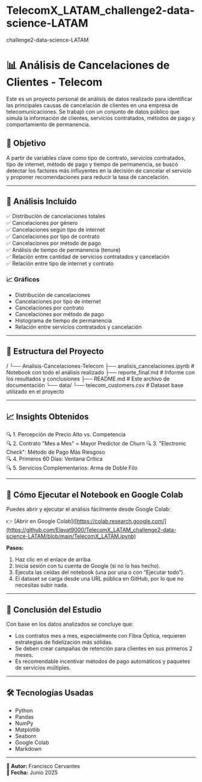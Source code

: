 # TelecomX_LATAM_challenge2-data-science-LATAM
challenge2-data-science-LATAM


# 📊 Análisis de Cancelaciones de Clientes - Telecom

Este es un proyecto personal de análisis de datos realizado para identificar las principales causas de cancelación de clientes en una empresa de telecomunicaciones. Se trabajó con un conjunto de datos público que simula la información de clientes, servicios contratados, métodos de pago y comportamiento de permanencia.

## 📌 Objetivo

A partir de variables clave como tipo de contrato, servicios contratados, tipo de internet, método de pago y tiempo de permanencia, se buscó detectar los factores más influyentes en la decisión de cancelar el servicio y proponer recomendaciones para reducir la tasa de cancelación.

---

## 🧪 Análisis Incluido

✅ Distribución de cancelaciones totales  
✅ Cancelaciones por género  
✅ Cancelaciones según tipo de internet  
✅ Cancelaciones por tipo de contrato  
✅ Cancelaciones por método de pago  
✅ Análisis de tiempo de permanencia (tenure)  
✅ Relación entre cantidad de servicios contratados y cancelación  
✅ Relación entre tipo de internet y contrato

### 📈 Gráficos

- Distribución de cancelaciones
- Cancelaciones por tipo de internet
- Cancelaciones por contrato
- Cancelaciones por método de pago
- Histograma de tiempo de permanencia
- Relación entre servicios contratados y cancelación

---

## 📂 Estructura del Proyecto

/
└── Analisis-Cancelaciones-Telecom
├── analisis_cancelaciones.ipynb # Notebook con todo el análisis realizado
├── reporte_final.md # Informe con los resultados y conclusiones
├── README.md # Este archivo de documentación
└── data/
└── telecom_customers.csv # Dataset base utilizado en el proyecto

---

## 📈 Insights Obtenidos

🔍 1. Percepción de Precio Alto vs. Competencia  
🔍 2. Contrato "Mes a Mes" = Mayor Predictor de Churn
🔍 3. "Electronic Check": Método de Pago Más Riesgoso  
🔍 4. Primeros 60 Días: Ventana Crítica  
🔍 5. Servicios Complementarios: Arma de Doble Filo

---

## 🚀 Cómo Ejecutar el Notebook en Google Colab

Puedes abrir y ejecutar el análisis fácilmente desde Google Colab:

👉 [Abrir en Google Colab]([https://colab.research.google.com/](https://github.com/Elavat9000/TelecomX_LATAM_challenge2-data-science-LATAM/blob/main/TelecomX_LATAM.ipynb)

**Pasos:**
1. Haz clic en el enlace de arriba.
2. Inicia sesión con tu cuenta de Google (si no lo has hecho).
3. Ejecuta las celdas del notebook (una por una o con “Ejecutar todo”).
4. El dataset se carga desde una URL pública en GitHub, por lo que no necesitas subir nada.

---

## 🧾 Conclusión del Estudio

Con base en los datos analizados se concluye que:

- Los contratos mes a mes, especialmente con Fibra Óptica, requieren estrategias de fidelización más sólidas.
- Se deben crear campañas de retención para clientes en sus primeros 2 meses.
- Es recomendable incentivar métodos de pago automáticos y paquetes de servicios múltiples.

---

## 🛠️ Tecnologías Usadas

- Python
- Pandas
- NumPy
- Matplotlib
- Seaborn
- Google Colab
- Markdown

---

**📌 Autor:** Francisco Cervantes  
**📅 Fecha:** Junio 2025  
